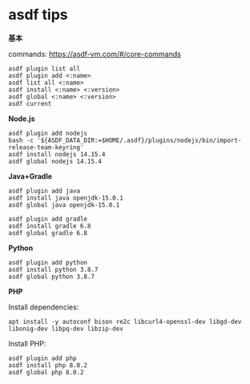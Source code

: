 # asdf tips

**基本**

commands: https://asdf-vm.com/#/core-commands

```
asdf plugin list all
asdf plugin add <:name>
asdf list all <:name>
asdf install <:name> <:version>
asdf global <:name> <:version>
asdf current
```

**Node.js**

```
asdf plugin add nodejs
bash -c '${ASDF_DATA_DIR:=$HOME/.asdf}/plugins/nodejs/bin/import-release-team-keyring'
asdf install nodejs 14.15.4
asdf global nodejs 14.15.4
```

**Java+Gradle**

```
asdf plugin add java
asdf install java openjdk-15.0.1
asdf global java openjdk-15.0.1

asdf plugin add gradle
asdf install gradle 6.8
asdf global gradle 6.8
```

**Python**

```
asdf plugin add python
asdf install python 3.8.7
asdf global python 3.8.7
```

**PHP**

Install dependencies:

```
apt install -y autoconf bison re2c libcurl4-openssl-dev libgd-dev libonig-dev libpq-dev libzip-dev
```

Install PHP:

```
asdf plugin add php
asdf install php 8.0.2
asdf global php 8.0.2
```

